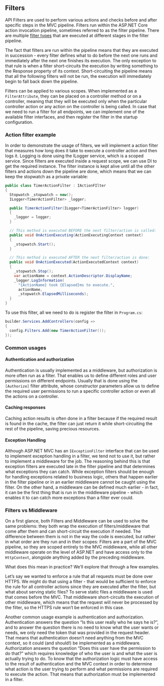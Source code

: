 ## Filters

API Filters are used to perform various actions and checks before and after specific steps in the MVC pipeline. Filters run within the ASP.NET Core action invocation pipeline, sometimes referred to as the filter pipeline. There are multiple [filter types](https://docs.microsoft.com/en-us/aspnet/core/mvc/controllers/filters?view=aspnetcore-6.0#filter-types) that are executed at different stages in the filter pipeline.

The fact that filters are run within the pipeline means that they are executed in succession - every filter defines what to do before the next one runs and immediately after the next one finishes its execution. The only exception to that rule is when a filter short-circuits the execution by writing something to the Response property of its context. Short-circuiting the pipeline means that all the following filters will not be run, the execution will immediately begin to fall back down the pipeline.

Filters can be applied to various scopes. When implemented as a `FilterAttribute`, they can be placed on a controller method or on a controller, meaning that they will be executed only when the particular controller action or any action on the controller is being called. In case that we need to run a filter for all endpoints, we can implement one of the available filter interfaces, and then register the filter in the startup configuration.

### Action filter example

In order to demonstrate the usage of filters, we will implement a action filter that measures how long does it take to execute a controller action and then logs it. Logging is done using the ILogger service, which is a scoped service. Since filters are executed inside a request scope, we can use DI to get the required instance. The filter instance is kept alive until all the other filters and actions down the pipeline are done, which means that we can keep the stopwatch as a private variable:

```csharp
public class TimerActionFilter : IActionFIlter
{
  Stopwatch _stopwatch = new();
  ILogger<TimerActionFilter> _logger;

  public TimerActionFilter(ILogger<TimerActionFilter> logger)
  {
    _logger = logger;
  }

  // This method is executed BEFORE the next filter/action is called:
  public void OnActionExecuting(ActionExecutingContext context)
  {
    _stopwatch.Start();
  }

  // This method is executed AFTER the next filter/action is done:
  public void OnActionExecuted(ActionExecutedContext context)
  {
    _stopwatch.Stop();
    var actionName = context.ActionDescriptor.DisplayName;
    _logger.LogInformation(
      "{ActionName} took {Elapsed}ms to execute.",
      actionName,
      _stopwatch.ElapsedMilliseconds);
  }
}
```
To use this filter, all we need to do is register the filter in `Program.cs`:
```csharp
builder.Services.AddControllers(config =>
{
  config.Filters.Add(new TimerActionFilter());
});
```
### Common usages

#### Authentication and authorization

Authentication is usually implemented as a middleware, but authorization is more often run as a filter. That enables us to define different roles and user permissions on different endpoints. Usually that is done using the `[Authorize]` filter attribute, whose constructor parameters allow us to define the required user permissions to run a specific controller action or even all the actions on a controller.

#### Caching responses

Caching action results is often done in a filter because if the required result is found in the cache, the filter can just return it while short-circuiting the rest of the pipeline, saving precious resources.

#### Exception Handling

Although ASP.NET MVC has an `IExceptionFilter` interface that can be used to implement exception handling in a filter, we tend not to use it, but rather to implement a middleware for the job. The reasoning behind this is that exception filters are executed late in the filter pipeline and that determines what exceptions they can catch. While exception filters should be enough for handling exceptions related to business logic, others that happen earlier in the filter pipeline or in an earlier middleware cannot be caught using the filter. On the other hand, a middleware can be defined much earlier - in fact, it can be the first thing that is run in the middleware pipeline - which enables it to can catch more exceptions than a filter ever could.

### Filters vs Middleware

On a first glance, both Filters and Middleware can be used to solve the same problems: they both wrap the execution of filters/middleware that come after them and can short-circuit the execution if needed. The difference between them is not in the way the code is executed, but rather in what order are they run and in their scopes: Filters are a part of the MVC pipeline, so they are scoped entirely to the MVC middleware, while all other middleware operate on the level of ASP.NET and have access only to the `HttpContext`, alongside anything added by the preceding middleware.

What does this mean in practice? We’ll explore that through a few examples.

Let’s say we wanted to enforce a rule that all requests must be done over HTTPS. We might do that using a filter - that would be sufficient to enforce the rule for all controller actions since they are executed after the filter, but what about serving static files? To serve static files a middleware is used that comes before the MVC. That middleware short-circuits the execution of other middleware, which means that the request will never be processed by the filter, so the HTTPS rule won’t be enforced in this case.

Another common usage example is authentication and authorization. Authentication answers the question “Is this user really who he says he is?”, and to answer the question there is no need to know what the user wants or needs, we only need the token that was provided in the request header. That means that authentication doesn’t need anything from the MVC context, so it could (and should!) be implemented as a middleware. Authorization answers the question “Does this user have the permission to do that?” which requires knowledge of who the user is and what the user is actually trying to do. To know that the authorization logic must have access to the result of authentication and the MVC context in order to determine what action is the user trying to perform and what permissions are required to execute the action. That means that authorization must be implemented in a filter.
